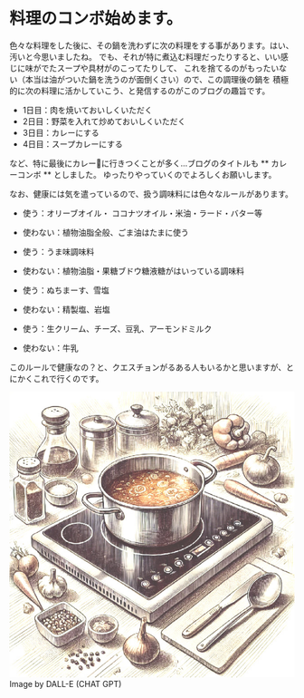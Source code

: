 # 料理のコンボ始めます。

色々な料理をした後に、その鍋を洗わずに次の料理をする事があります。はい、汚いと今思いましたね。
でも、それが特に煮込む料理だったりすると、いい感じに味がでたスープや具材がのこってたりして、
これを捨てるのがもったいない（本当は油がついた鍋を洗うのが面倒くさい）ので、この調理後の鍋を
積極的に次の料理に活かしていこう、と発信するのがこのブログの趣旨です。

* 1日目：肉を焼いておいしくいただく
* 2日目：野菜を入れて炒めておいしくいただく
* 3日目：カレーにする
* 4日目：スープカレーにする

など、特に最後にカレー🍛に行きつくことが多く…ブログのタイトルも ** カレーコンボ ** としました。
ゆったりやっていくのでよろしくお願いします。

なお、健康には気を遣っているので、扱う調味料には色々なルールがあります。

*  使う：オリーブオイル・ ココナツオイル・米油・ラード・バター等
*  使わない：植物油脂全般、ごま油はたまに使う

*  使う：うま味調味料
*  使わない：植物油脂・果糖ブドウ糖液糖がはいっている調味料

*  使う：ぬちまーす、雪塩
*  使わない：精製塩、岩塩

*  使う：生クリーム、チーズ、豆乳、アーモンドミルク
*  使わない：牛乳


このルールで健康なの？と、クエスチョンがるある人もいるかと思いますが、とにかくこれで行くのです。


![kitchen](/images/kitchen.jpg)
Image by DALL-E (CHAT GPT)

